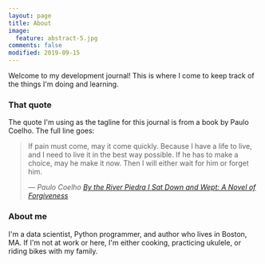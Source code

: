 ```yaml
---
layout: page
title: About
image:
  feature: abstract-5.jpg
comments: false
modified: 2019-09-15
---
```


Welcome to my development journal! This is where I come to keep track of the things I'm doing and learning.

### That quote

The quote I'm using as the tagline for this journal is from a book by Paulo Coelho. The full line goes:

> If pain must come, may it come quickly. Because I have a life to live, and I need to live it in the best way possible. If he has to make a choice, may he make it now. Then I will either wait for him or forget him.
>
> &mdash; <cite> Paulo Coelho [_By the River Piedra I Sat Down and Wept: A Novel of Forgiveness_](https://www.amazon.com/River-Piedra-Sat-Down-Wept/dp/0061122092)</cite>

### About me

I'm a data scientist, Python programmer, and author who lives in Boston, MA. If I'm not at work or here, I'm either cooking, practicing ukulele, or riding bikes with my family.

